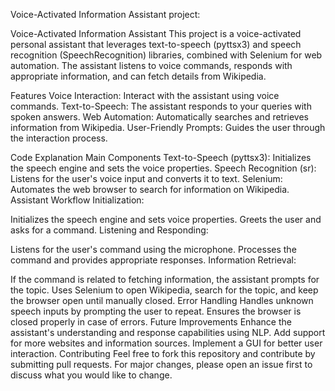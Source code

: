 Voice-Activated Information Assistant project:

Voice-Activated Information Assistant
This project is a voice-activated personal assistant that leverages text-to-speech (pyttsx3) and speech recognition (SpeechRecognition) libraries, combined with Selenium for web automation. The assistant listens to voice commands, responds with appropriate information, and can fetch details from Wikipedia.

Features
Voice Interaction: Interact with the assistant using voice commands.
Text-to-Speech: The assistant responds to your queries with spoken answers.
Web Automation: Automatically searches and retrieves information from Wikipedia.
User-Friendly Prompts: Guides the user through the interaction process.

Code Explanation
Main Components
Text-to-Speech (pyttsx3): Initializes the speech engine and sets the voice properties.
Speech Recognition (sr): Listens for the user's voice input and converts it to text.
Selenium: Automates the web browser to search for information on Wikipedia.
Assistant Workflow
Initialization:

Initializes the speech engine and sets voice properties.
Greets the user and asks for a command.
Listening and Responding:

Listens for the user's command using the microphone.
Processes the command and provides appropriate responses.
Information Retrieval:

If the command is related to fetching information, the assistant prompts for the topic.
Uses Selenium to open Wikipedia, search for the topic, and keep the browser open until manually closed.
Error Handling
Handles unknown speech inputs by prompting the user to repeat.
Ensures the browser is closed properly in case of errors.
Future Improvements
Enhance the assistant's understanding and response capabilities using NLP.
Add support for more websites and information sources.
Implement a GUI for better user interaction.
Contributing
Feel free to fork this repository and contribute by submitting pull requests. For major changes, please open an issue first to discuss what you would like to change.
